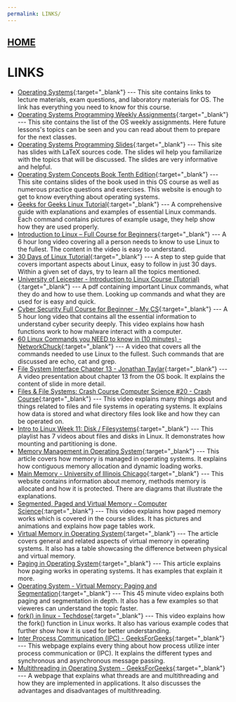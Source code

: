 ```yaml
---
permalink: LINKS/
---
```


## [HOME](../)

# LINKS

* [Operating Systems](https://os.vlsm.org/){:target="_blank"} ---
  This site contains links to lecture materials, exam questions, and laboratory materials for OS. The link has everything you need to know for this course.
* [Operating Systems Programming Weekly Assignments](https://demos.vlsm.org/){:target="_blank"} ---
  This site contains the list of the OS weekly assignments. Here future lessons's topics can be seen and you can read about them to prepare for the next classes.
* [Operating Systems Programming Slides](https://docos.vlsm.org/){:target="_blank"} ---
  This site has slides with LaTeX sources code. The slides wil help you familiarize with the topics that will be discussed. The slides are very informative and helpful.
* [Operating System Concepts Book Tenth Edition](https://www.geeksforgeeks.org/linux-tutorial/){:target="_blank"} ---
  This site contains slides of the book used in this OS course as well as numerous practice questions and exercises. This website is enough to get to know everything about operating systems.
* [Geeks for Geeks Linux Tutorial](https://www.geeksforgeeks.org/linux-tutorial/){:target="_blank"} ---
  A comprehensive guide with explanations and examples of essential Linux commands. Each command contains pictures of example usage, they help show how they are used properly.
* [Introduction to Linux – Full Course for Beginners](https://www.youtube.com/watch?v=sWbUDq4S6Y8){:target="_blank"} ---
  A 6 hour long video covering all a person needs to know to use Linux to the fullest. The content in the video is easy to understand.
* [30 Days of Linux Tutorial](https://www.geeksforgeeks.org/30-days-of-linux/){:target="_blank"} ---
  A step to step guide that covers important aspects about Linux, easy to follow in just 30 days. Within a given set of days, try to learn all the topics mentioned.
* [University of Leicester - Introduction to Linux Course (Tutorial)](https://web.njit.edu/~alexg/courses/cs332/OLD/F2020/hand3f20/Linux-Tutorial.pdf){:target="_blank"} ---
  A pdf containing important Linux commands, what they do and how to use them. Looking up commands and what they are used for is easy and quick.
* [Cyber Security Full Course for Beginner - My CS](https://www.youtube.com/watch?v=U_P23SqJaDc){:target="_blank"} ---
  A 5 hour long video that contains all the essential information to understand cyber security deeply. This video explains how hash functions work to how malware interact with a computer.
* [60 Linux Commands you NEED to know in (10 minutes) - NetworkChuck](https://www.youtube.com/watch?v=gd7BXuUQ91w){:target="_blank"} ---
  A video that covers all the commands needed to use Linux to the fullest. Such commands that are discussed are echo, cat and grep.
* [File System Interface Chapter 13 - Jonathan Taylar](https://www.youtube.com/watch?v=duUccxFcJ9g){:target="_blank"} ---
  A video presentation about chapter 13 from the OS book. It explains the content of slide in more detail.
* [Files & File Systems: Crash Course Computer Science #20 - Crash Course](https://www.youtube.com/watch?v=KN8YgJnShPM){:target="_blank"} ---
  This video explains many things about and things related to files and file systems in operating systems. It explains how data is stored and what directory files look like and how they can be operated on.
* [Intro to Linux Week 11: Disk / Filesystems](https://www.youtube.com/watch?v=Qrb9fOaGZC8&list=PLXEcKYHTGBdTRlbumIL_PT8RMN7o3-wuS){:target="_blank"} ---
  This playlist has 7 videos about files and disks in Linux. It demonstrates how mounting and partitioning is done.
* [Memory Management in Operating System](https://www.geeksforgeeks.org/memory-management-in-operating-system/){:target="_blank"} ---
  This article covers how memory is managed in operating systems. It explains how contiguous memory allocation and dynamic loading works.
* [Main Memory - University of Illinois Chicago](https://www.cs.uic.edu/~jbell/CourseNotes/OperatingSystems/8_MainMemory.html){:target="_blank"} ---
  This website contains information about memory, methods memory is allocated and how it is protected. There are diagrams that illustrate the explanations.
* [Segmented, Paged and Virtual Memory - Computer Science](https://www.youtube.com/watch?v=p9yZNLeOj4s){:target="_blank"} ---
  This video explains how paged memory works which is covered in the course slides. It has pictures and animations and explains how page tables work.
* [Virtual Memory in Operating System](https://www.geeksforgeeks.org/virtual-memory-in-operating-system/){:target="_blank"} ---
  The article covers general and related aspects of virtual memory in operating systems. It also has a table showcasing the difference between physical and virtual memory. 
* [Paging in Operating System](https://www.geeksforgeeks.org/paging-in-operating-system/){:target="_blank"} ---
  This article explains how paging works in operating systems. It has examples that explain it more.
* [Operating System - Virtual Memory: Paging and Segmentation](https://www.youtube.com/watch?v=Ge11lAUyiYs){:target="_blank"} ---
  This 45 minute video explains both paging and segmentation in depth. It also has a few examples so that vieweres can understand the topic faster.
* [fork() in linux - Techdose](https://www.youtube.com/watch?v=CaWgJIbwb-4){:target="_blank"} ---
  This video explains how the fork() function in Linux works. It also has various example codes that further show how it is used for better understanding.
* [Inter Process Communication (IPC) - GeeksForGeeks](https://www.geeksforgeeks.org/inter-process-communication-ipc/){:target="_blank"} ---
  This webpage explains every thing about how process utilize inter process communication or (IPC). It explains the different types and synchronous and asynchronous message passing.
* [Multithreading in Operating System - GeeksForGeeks](https://www.geeksforgeeks.org/multithreading-in-operating-system/){:target="_blank"} ---
  A webpage that explains what threads are and multithreading and how they are implemented in applications. It also discusses the advantages and disadvantages of multithreading.
